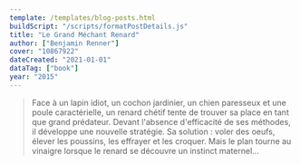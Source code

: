 ```yaml
---
template: /templates/blog-posts.html
buildScript: "/scripts/formatPostDetails.js"
title: "Le Grand Méchant Renard"
author: ["Benjamin Renner"]
cover: "10867922"
dateCreated: "2021-01-01"
dataTag: ["book"]
year: "2015"
---
```


> Face à un lapin idiot, un cochon jardinier, un chien paresseux et une poule caractérielle, un renard chétif tente de trouver sa place en tant que grand prédateur. Devant l'absence d'efficacité de ses méthodes, il développe une nouvelle stratégie. Sa solution : voler des oeufs, élever les poussins, les effrayer et les croquer. Mais le plan tourne au vinaigre lorsque le renard se découvre un instinct maternel...
